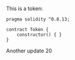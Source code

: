 This is a token: 

```
pragma solidity ^0.8.13;

contract Token {
    constructor() { }
}

```

Another update 20